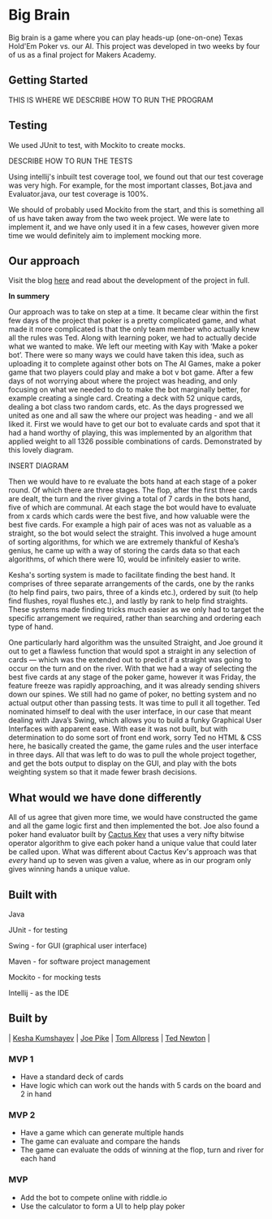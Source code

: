 # Big Brain

Big brain is a game where you can play heads-up (one-on-one) Texas Hold'Em Poker vs. our AI. This project was developed in two weeks by four of us as a final project for Makers Academy. 

## Getting Started

THIS IS WHERE WE DESCRIBE HOW TO RUN THE PROGRAM

## Testing

We used JUnit to test, with Mockito to create mocks. 

DESCRIBE HOW TO RUN THE TESTS

Using intellij's inbuilt test coverage tool, we found out that our test coverage was very high. For example, for the most important classes, Bot.java and Evaluator.java, our test coverage is 100%. 

We should of probably used Mockito from the start, and this is something all of us have taken away from the two week project. We were late to implement it, and we have only used it in a few cases, however given more time we would definitely aim to implement mocking more. 

## Our approach

Visit the blog [here](https://pokerprogressioninjava.wordpress.com/) and read about the development of the project in full.

**In summery** 

Our approach was to take on step at a time. It became clear within the first few days of the project that poker is a pretty complicated game, and what made it more complicated is that the only team member who actually knew all the rules was Ted. 
Along with learning poker, we had to actually decide what we wanted to make. We left our meeting with Kay with ‘Make a poker bot’. There were so many ways we could have taken this idea, such as uploading it to complete against other bots on The AI Games, make a poker game that two players could play and make a bot v bot game. 
After a few days of not worrying about where the project was heading, and only focusing on what we needed to do to make the bot marginally better, for example creating a single card. Creating a deck with 52 unique cards, dealing a bot class two random cards, etc. As the days progressed we united as one and all saw the where our project was heading - and we all liked it. 
First we would have to get our bot to evaluate cards and spot that it had a hand worthy of playing, this was implemented by an algorithm that applied weight to all 1326 possible combinations of cards. Demonstrated by this lovely diagram. 

INSERT DIAGRAM

Then we would have to re evaluate the bots hand at each stage of a poker round. 
Of which there are three stages. The flop, after the first three cards are dealt, the turn and the river giving a total of 7 cards in the bots hand, five of which are communal. 
At each stage the bot would have to evaluate from x cards which cards were the best five, and how valuable were the best five cards. For example a high pair of aces was not as valuable as a straight, so the bot would select the straight. 
This involved a huge amount of sorting algorithms, for which we are extremely thankful of Kesha’s genius, he came up with a way of storing the cards data so that each algorithms, of which there were 10, would be infinitely easier to write. 

Kesha's sorting system is made to facilitate finding the best hand. It comprises of three separate arrangements of the cards, one by the ranks (to help find pairs, two pairs, three of a kinds etc.), ordered by suit (to help find flushes, royal flushes etc.), and lastly by rank to help find straights. These systems made finding tricks much easier as we only had to target the specific arrangement we required, rather than searching and ordering each type of hand.

One particularly hard algorithm was the unsuited Straight, and Joe ground it out to get a flawless function that would spot a straight in any selection of cards — which was the extended out to predict if a straight was going to occur on the turn and on the river.
With that we had a way of selecting the best five cards at any stage of the poker game, however it was Friday, the feature freeze was rapidly approaching, and it was already sending shivers down our spines. 
We still had no game of poker, no betting system and no actual output other than passing tests. It was time to pull it all together. Ted nominated himself to deal with the user interface, in our case that meant dealing with Java’s Swing, which allows you to build a funky Graphical User Interfaces with apparent ease. With ease it was not built, but with determination to do some sort of front end work, sorry Ted no HTML & CSS here, he basically created the game, the game rules and the user interface in three days. 
All that was left to do was to pull the whole project together, and get the bots output to display on the GUI, and play with the bots weighting system so that it made fewer brash decisions.

## What would we have done differently

All of us agree that given more time, we would have constructed the game and all the game logic first and then implemented the bot. Joe also found a poker hand evaluator built by [Cactus Kev](http://suffe.cool/poker/evaluator.html) that uses a very nifty bitwise operator algorithm to give each poker hand a unique value that could later be called upon. What was different about Cactus Kev's approach was that *every* hand up to seven was given a value, where as in our program only gives winning hands a unique value. 

## Built with

Java

JUnit - for testing

Swing - for GUI (graphical user interface)

Maven - for software project management

Mockito - for mocking tests

Intellij - as the IDE

## Built by

 | [Kesha Kumshayev](https://github.com/kkumshayev) | [Joe Pike](https://github.com/joepike) | [Tom Allpress](https://github.com/tallpress) | [Ted Newton](https://github.com/newtdogg) |


### MVP 1


- Have a standard deck of cards
- Have logic which can work out the hands with 5 cards on the board and 2 in hand

### MVP 2

- Have a game which can generate multiple hands
- The game can evaluate and compare the hands
- The game can evaluate the odds of winning at the flop, turn and river for each hand

### MVP

- Add the bot to compete online with riddle.io
- Use the calculator to form a UI to help play poker

